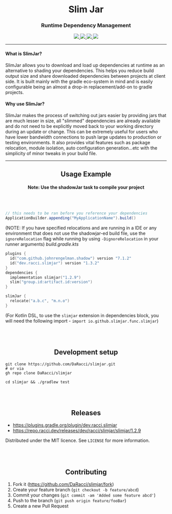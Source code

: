 <h1 align="center">Slim Jar</h1>
<h3 align="center">Runtime Dependency Management</h3>
  <div align="center">
    <a href="https://github.com/DaRacci/slimjar/">
        <img src="https://img.shields.io/github/license/DaRacci/slimjar">
    </a>
    <a href="https://github.com/DaRacci/slimjar/actions/workflows/gradle.yml">
        <img src="https://github.com/DaRacci/slimjar/actions/workflows/gradle.yml/badge.svg">
    </a>
    <a href="https://plugins.gradle.org/plugin/io.github.slimjar">
        <img src="https://img.shields.io/maven-metadata/v.svg?label=gradle-plugin&metadataUrl=https%3A%2F%2Frepo.racci.dev%2Freleases%2Fdev%2Fracci%2Fslimjar%2Fdev.racci.slimjar.gradle.plugin%2Fmaven-metadata.xml">
    </a>
    <a href="https://repo.racci.dev/releases/dev/racci/releases/slimjar/slimjar/slimjar">
        <img src="https://img.shields.io/maven-metadata/v.svg?label=maven&metadataUrl=https%3A%2F%2Frepo.racci.dev%2Freleases%2Fdev%2Fracci%2Fslimjar%2Fslimjar%2Fmaven-metadata.xml">
    </a>
  </div>

<hr>

<h4>What is SlimJar?</h4>

SlimJar allows you to download and load up dependencies at runtime as an alternative to shading your dependencies. This helps you reduce build output size and share downloaded dependencies between projects at client side. It is built mainly with the gradle eco-system in mind and is easily configurable being an almost a drop-in replacement/add-on to gradle projects.

<h4>Why use SlimJar?</h4>

SlimJar makes the process of switching out jars easier by providing jars that are much lesser in size, all "slimmed" dependencies are already available and do not need to be explicitly moved back to your working directory during an update or change. This can be extremely useful for users who have lower bandwidth connections to push large updates to production or testing environments. It also provides vital features such as package relocation, module isolation, auto configuration generation...etc with the simplicity of minor tweaks in your build file.

<hr>

<h2 align="center">Usage Example</h2>
<h4 align="center">Note: Use the shadowJar task to compile your project</h4>
<br><br>


```java
// this needs to be ran before you reference your dependencies
ApplicationBuilder.appending("MyApplicationName").build()
```
(NOTE: If you have specified relocations and are running in a IDE or any environment that does not use the shadowjar-ed build file, use the `ignoreRelocation` flag while running by using `-DignoreRelocation` in your runner arguments)
*build.gradle.kts*
```kotlin
plugins {
  id("com.github.johnrengelman.shadow") version "7.1.2"
  id("dev.racci.slimjar") version "1.3.2"
}
dependencies {
  implementation slimjar("1.2.9")
  slim("group.id:artifact.id:version")
}

slimJar {
  relocate("a.b.c", "m.n.o")
}
```

(For Kotlin DSL, to use the `slimjar` extension in dependencies block, you will need the following import - `import io.github.slimjar.func.slimjar`)

<br>
<br>
<h2 align="center">Development setup</h2>


```shell
git clone https://github.com/DaRacci/slimjar.git
# or via
gh repo clone DaRacci/slimjar

cd slimjar && ./gradlew test
```
<br>
<br>
<h2 align="center">Releases</h2>

* https://plugins.gradle.org/plugin/dev.racci.slimjar
* https://repo.racci.dev/releases/dev/racci/slimjar/slimjar/1.2.9

Distributed under the MIT licence. See ``LICENSE`` for more information.

<br>
<br>
<h2 align="center">Contributing</h2>

1. Fork it (<https://github.com/DaRacci/slimjar/fork>)
2. Create your feature branch (`git checkout -b feature/abcd`)
3. Commit your changes (`git commit -am 'Added some feature abcd'`)
4. Push to the branch (`git push origin feature/fooBar`)
5. Create a new Pull Request
